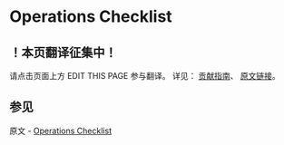 # Operations Checklist

## ！本页翻译征集中！

请点击页面上方 EDIT THIS PAGE 参与翻译。
详见：
[贡献指南]( https://github.com/JinMuInfo/MongoDB-Manual-zh/blob/master/CONTRIBUTING.md )、
[原文链接](  https://docs.mongodb.com/manual/administration/production-checklist-operations/  )。

## 参见

原文 - [Operations Checklist]( https://docs.mongodb.com/manual/administration/production-checklist-operations/ )


